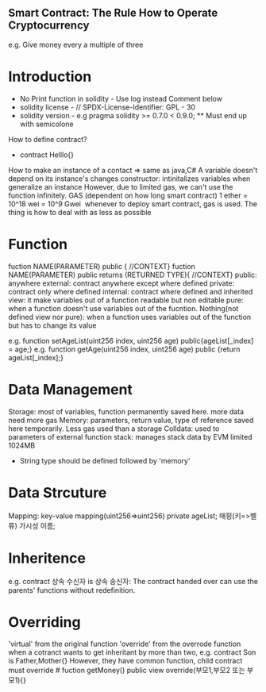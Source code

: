 ## Smart Contract: The Rule How to Operate Cryptocurrency 
e.g. Give money every a multiple of three

# Introduction
* No Print function in solidity - Use log instead
Comment below
* solidity license - // SPDX-License-Identifier: GPL - 30
* solidity version - e.g pragma solidity >= 0.7.0 < 0.9.0;
** Must end up with semicolone

How to define contract?
- contract Helllo{}

How to make an instance of a contact => same as java,C#
A variable doesn't depend on its instance's changes
constructor: intinitalizes variables when generalize an instance
However, due to limited gas, we can't use the function infinitely.
GAS (dependent on how long smart contract)
1 ether = 10^18 wei = 10^9 Gwei 
whenever to deploy smart contract, gas is used. The thing is how to deal with as less as possible

# Function
fuction NAME(PARAMETER) public { //CONTEXT}
fuction NAME(PARAMETER) public returns (RETURNED TYPE){ //CONTEXT}
public: anywhere
external: contract anywhere except where defined
private: contract only where defined
internal: contract where defined and inherited 
view: it make variables out of a function readable but non editable
pure: when a function doesn't use variables out of the fucntion.
Nothing(not defined view nor pure): when a function uses variables out of the function but has to change its value

e.g. function setAgeList(uint256 index, uint256 age) public{ageList[_index] = age;}
e.g. function getAge(uint256 index, uint256 age) public {return ageList[_index];}

# Data Management
Storage: most of variables, function permanently saved here. more data need more gas
Memory: parameters, return value, type of reference saved here temporarily. Less gas used than a storage
Colldata: used to parameters of external function
stack: manages stack data by EVM limited 1024MB
* String type should be defined followed by 'memory'


# Data Strcuture
Mapping: key-value
mapping(uint256=>uint256) private ageList;
매핑(키=>벨류) 가시성 이름;
 

# Inheritence
e.g. contract 상속 수신자 is 상속 송신자: The contract handed over can use the parents' functions without redefinition.

# Overriding
'virtual' from the original function
'override' from the overrode function
when a cotranct wants to get inheritant by more than two,
e.g. contract Son is Father,Mother{}
However, they have common function, child contract must override # fuction getMoney() public view override(부모1,부모2 또는 부모1){}

